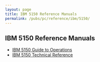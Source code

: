 ```yaml
---
layout: page
title: IBM 5150 Reference Manuals
permalink: /pubs/pc/reference/ibm/5150/
---
```


IBM 5150 Reference Manuals
---

* [IBM 5150 Guide to Operations](/pubs/pc/reference/ibm/5150/operations/)
* [IBM 5150 Technical Reference](/pubs/pc/reference/ibm/5150/techref/)
